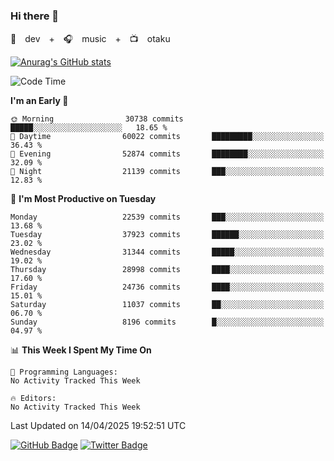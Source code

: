 ### Hi there 👋

🚀　dev　+　🎧　music　+　📺　otaku


[![Anurag's GitHub stats](https://github-readme-stats.vercel.app/api?username=koheitasaka&count_private=true&show_icons=true&theme=monokai)](https://github.com/koheitasaka/github-readme-stats)

<!--START_SECTION:waka-->
![Code Time](http://img.shields.io/badge/Code%20Time-1%2C161%20hrs%2023%20mins-blue)

**I'm an Early 🐤** 

```text
🌞 Morning                30738 commits       █████░░░░░░░░░░░░░░░░░░░░   18.65 % 
🌆 Daytime                60022 commits       █████████░░░░░░░░░░░░░░░░   36.43 % 
🌃 Evening                52874 commits       ████████░░░░░░░░░░░░░░░░░   32.09 % 
🌙 Night                  21139 commits       ███░░░░░░░░░░░░░░░░░░░░░░   12.83 % 
```
📅 **I'm Most Productive on Tuesday** 

```text
Monday                   22539 commits       ███░░░░░░░░░░░░░░░░░░░░░░   13.68 % 
Tuesday                  37923 commits       ██████░░░░░░░░░░░░░░░░░░░   23.02 % 
Wednesday                31344 commits       █████░░░░░░░░░░░░░░░░░░░░   19.02 % 
Thursday                 28998 commits       ████░░░░░░░░░░░░░░░░░░░░░   17.60 % 
Friday                   24736 commits       ████░░░░░░░░░░░░░░░░░░░░░   15.01 % 
Saturday                 11037 commits       ██░░░░░░░░░░░░░░░░░░░░░░░   06.70 % 
Sunday                   8196 commits        █░░░░░░░░░░░░░░░░░░░░░░░░   04.97 % 
```


📊 **This Week I Spent My Time On** 

```text
💬 Programming Languages: 
No Activity Tracked This Week

🔥 Editors: 
No Activity Tracked This Week
```


 Last Updated on 14/04/2025 19:52:51 UTC
<!--END_SECTION:waka-->

[![GitHub Badge](https://img.shields.io/badge/GitHub-100000?style=for-the-badge&logo=github&logoColor=white)](https://github.com/koheitasaka)
[![Twitter Badge](https://img.shields.io/badge/Twitter-1DA1F2?style=for-the-badge&logo=twitter&logoColor=white)](https://twitter.com/sleep_asleep_)
